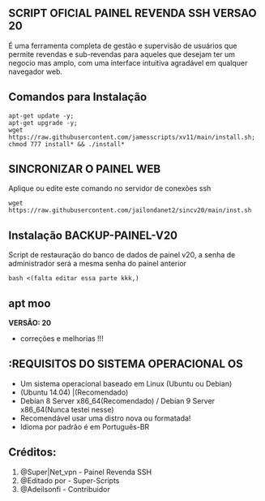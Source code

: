 ## SCRIPT OFICIAL PAINEL REVENDA SSH VERSAO 20
É uma ferramenta completa de gestão e supervisão de usuários que permite
revendas e sub-revendas para aqueles que desejam ter um negocio mas amplo, 
com uma interface intuitiva agradável em qualquer navegador web.

## Comandos para Instalação
```
apt-get update -y; 
apt-get upgrade -y; 
wget https://raw.githubusercontent.com/jamesscripts/xv11/main/install.sh; 
chmod 777 install* && ./install*
```

## SINCRONIZAR O PAINEL WEB
Aplique ou edite este comando no servidor de conexões ssh
```
wget https://raw.githubusercontent.com/jailondanet2/sincv20/main/inst.sh

```

## Instalação BACKUP-PAINEL-V20
Script de restauração do  banco de dados de painel v20, 
a senha de administrador será a mesma senha do painel anterior
```
bash <(falta editar essa parte kkk,)
```

## apt moo
**VERSÃO: 20**
* correções e melhorias !!!

## :REQUISITOS DO SISTEMA OPERACIONAL OS
* Um sistema operacional baseado em Linux (Ubuntu ou Debian)
* (Ubuntu 14.04) |(Recomendado)
* Debian 8 Server x86_64(Recomendado) / Debian 9 Server x86_64(Nunca testei nesse)
* Recomendável  usar uma distro nova ou formatada!
* Idioma por padrão é em Português-BR

## Créditos:
1. @Super|Net_vpn - Painel Revenda SSH
2. @Editado por - Super-Scripts
3. @Adeilsonfi - Contribuidor 
```

